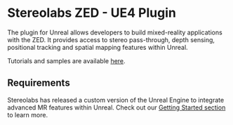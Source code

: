 # Stereolabs ZED - UE4 Plugin

The plugin for Unreal allows developers to build mixed-reality applications with the ZED. It provides access to stereo pass-through, depth sensing, positional tracking and spatial mapping features within Unreal. 

Tutorials and samples are available [here](https://github.com/stereolabs/zed-unreal-samples).

## Requirements

Stereolabs has released a custom version of the Unreal Engine to integrate advanced MR features within Unreal. Check out our [Getting Started section](https://www.stereolabs.com/documentation/mixed-reality/unreal/getting-started.html) to learn more.
